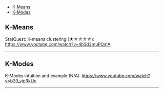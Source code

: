 - [K-Means](/resources/machine_learning/clustering/#k-means)
- [K-Modes](/resources/machine_learning/clustering/#k-modes)

## K-Means
StatQuest: K-means clustering (★☆☆☆☆):
https://www.youtube.com/watch?v=4b5d3muPQmA
<hr/>

## K-Modes
K-Modes intuition and example (N/A): https://www.youtube.com/watch?v=b39_vipRkUo
<hr/>